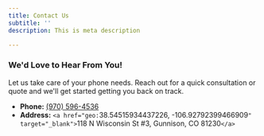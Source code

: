 ```yaml
---
title: Contact Us
subtitle: ''
description: This is meta description

---
```

### We'd Love to Hear From You!

Let us take care of your phone needs. Reach out for a quick consultation or quote and we'll get started getting you back on track.

* **Phone:** [(970) 596-4536](https://www.google.com/search?q=i+repair+gunnison+colorado&oq=i+repair+gun&aqs=chrome.0.0i355i512j46i175i199i512j69i57j69i60l2.2827j1j7&sourceid=chrome&ie=UTF-8#)
* **Address:** `<a href="geo:`38.54515934437226, -106.92792399466909`" target="_blank">`118 N Wisconsin St #3, Gunnison, CO 81230`</a>`